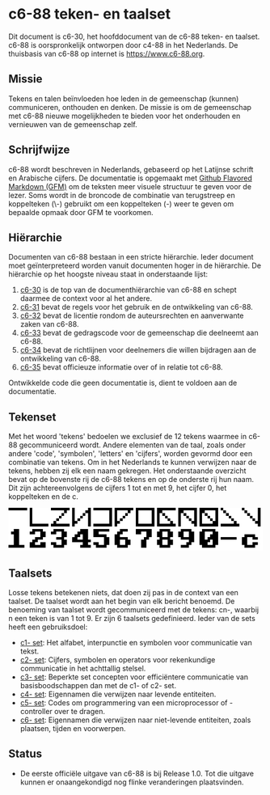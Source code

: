 # c6-88 teken- en taalset
Dit document is c6-30, het hoofddocument van de c6-88 teken- en taalset.
c6-88 is oorspronkelijk ontworpen door c4-88 in het Nederlands.
De thuisbasis van c6-88 op internet is <https://www.c6-88.org>.

## Missie
Tekens en talen beïnvloeden hoe leden in de gemeenschap (kunnen) communiceren, onthouden en denken. 
De missie is om de gemeenschap met c6-88 nieuwe mogelijkheden te bieden voor het onderhouden en vernieuwen van de gemeenschap zelf.

## Schrijfwijze
c6-88 wordt beschreven in Nederlands, gebaseerd op het Latijnse schrift en Arabische cijfers.
De documentatie is opgemaakt met [Github Flavored Markdown (GFM)](https://github.github.com/gfm/) om de teksten meer visuele structuur te geven voor de lezer.
Soms wordt in de broncode de combinatie van terugstreep en koppelteken (\\-) gebruikt om een koppelteken (-) weer te geven om bepaalde opmaak door GFM te voorkomen.

## Hiërarchie
Documenten van c6-88 bestaan in een stricte hiërarchie.
Ieder document moet geïnterpreteerd worden vanuit documenten hoger in de hiërarchie.
De hiërarchie op het hoogste niveau staat in onderstaande lijst:
1. [c6-30](README.md) is de top van de documenthiërarchie van c6-88 en schept daarmee de context voor al het andere.
2. [c6-31](REGELS.md) bevat de regels voor het gebruik en de ontwikkeling van c6-88.
3. [c6-32](LICENCE) bevat de licentie rondom de auteursrechten en aanverwante zaken van c6-88.
4. [c6-33](CODE_OF_CONDUCT.md) bevat de gedragscode voor de gemeenschap die deelneemt aan c6-88.
5. [c6-34](CONTRIBUTING.md) bevat de richtlijnen voor deelnemers die willen bijdragen aan de ontwikkeling van c6-88.
6. [c6-35](https://github.com/bvangils/c6-88/wiki) bevat officieuze informatie over of in relatie tot c6-88.

Ontwikkelde code die geen documentatie is, dient te voldoen aan de documentatie.

## Tekenset
Met het woord 'tekens' bedoelen we exclusief de 12 tekens waarmee in c6-88 gecommuniceerd wordt.
Andere elementen van de taal, zoals onder andere 'code', 'symbolen', 'letters' en 'cijfers', worden gevormd door een combinatie van tekens.
Om in het Nederlands te kunnen verwijzen naar de tekens, hebben zij elk een naam gekregen.
Het onderstaande overzicht bevat op de bovenste rij de c6-88 tekens en op de onderste rij hun naam.
Dit zijn achtereenvolgens de cijfers 1 tot en met 9, het cijfer 0, het koppelteken en de c.

![De 12 c6-88 basistekens](https://raw.githubusercontent.com/bvangils/c6-88/main/tekens/c6-88-namen.png)

## Taalsets
Losse tekens betekenen niets, dat doen zij pas in de context van een taalset.
De taalset wordt aan het begin van elk bericht benoemd.
De benoeming van taalset wordt gecommuniceerd met de tekens: cn-, waarbij n een teken is van 1 tot 9.
Er zijn 6 taalsets gedefinieerd.
Ieder van de sets heeft een gebruiksdoel:
* [c1- set](taalsets/c1-.md): Het alfabet, interpunctie en symbolen voor communicatie van tekst.
* [c2- set](taalsets/c2-.md): Cijfers, symbolen en operators voor rekenkundige communicatie in het achttallig stelsel.
* [c3- set](taalsets/c3-.md): Beperkte set concepten voor efficiëntere communicatie van basisboodschappen dan met de c1- of c2- set.
* [c4- set](taalsets/c4-.md): Eigennamen die verwijzen naar levende entiteiten.
* [c5- set](taalsets/c5-.md): Codes om programmering van een microprocessor of -controller over te dragen.
* [c6- set](taalsets/c6-.md): Eigennamen die verwijzen naar niet-levende entiteiten, zoals plaatsen, tijden en voorwerpen.

## Status
* De eerste officiële uitgave van c6-88 is bij Release 1.0.
    Tot die uitgave kunnen er onaangekondigd nog flinke veranderingen plaatsvinden.
